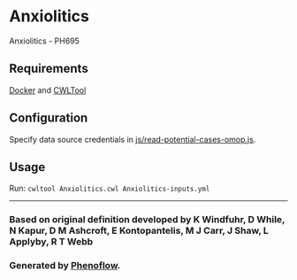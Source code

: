 # Anxiolitics

Anxiolitics - PH695

## Requirements

[Docker](https://docs.docker.com/install/) and [CWLTool](https://github.com/common-workflow-language/cwltool#install)

## Configuration

Specify data source credentials in [js/read-potential-cases-omop.js](js/read-potential-cases-omop.js).

## Usage

Run: `cwltool Anxiolitics.cwl Anxiolitics-inputs.yml`

***

### Based on original definition developed by K Windfuhr, D While, N Kapur, D M Ashcroft, E Kontopantelis, M J Carr, J Shaw, L Applyby, R T Webb
### Generated by [Phenoflow](https://kclhi.org/phenoflow).
